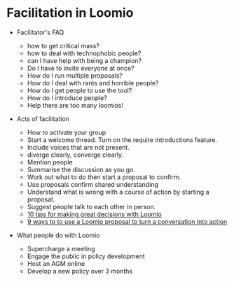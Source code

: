 # Facilitation in Loomio

* Facilitator's FAQ
  * how to get critical mass?
  * how to deal with technophobic people?
  * can I have help with being a champion?
  * Do I have to invite everyone at once?
  * How do I run multiple proposals?
  * How do I deal with rants and horrible people?
  * How do I get people to use the tool?
  * How do I introduce people?
  * Help there are too many loomios!

* Acts of facilitation
  * How to activate your group
  * Start a welcome thread. Turn on the require introductions feature.
  * Include voices that are not present.
  * diverge clearly, converge clearly.
  * Mention people
  * Summarise the discussion as you go.
  * Work out what to do then start a proposal to confirm.
  * Use proposals confirm shared understanding
  * Understand what is wrong with a course of action by starting a proposal.
  * Suggest people talk to each other in person.
  * [10 tips for making great decisions with Loomio](https://blog.loomio.org/2015/09/10/10-tips-for-making-great-decisions-with-loomio/)
  * [9 ways to to use a Loomio proposal to turn a conversation into action](https://blog.loomio.org/2015/09/18/9-ways-to-use-a-loomio-proposal-to-turn-a-conversation-into-action/)

* What people do with Loomio
  * Supercharge a meeting
  * Engage the public in policy development
  * Host an AGM online
  * Develop a new policy over 3 months
